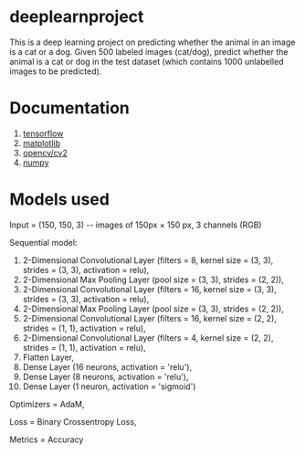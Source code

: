 # deeplearnproject
This is a deep learning project on predicting whether the animal in an image is a cat or a dog.
Given 500 labeled images (cat/dog), predict whether the animal is a cat or dog in the test dataset (which contains 1000 unlabelled images to be predicted).


# Documentation
1. [tensorflow](https://www.tensorflow.org/)
2. [matplotlib](https://matplotlib.org/)
3. [opencv/cv2](https://opencv.org/)
4. [numpy](https://numpy.org/)

# Models used
Input = (150, 150, 3) -- images of 150px $\times$ 150 px, 3 channels (RGB)

Sequential model:
1. 2-Dimensional Convolutional Layer (filters = 8, kernel size = (3, 3), strides = (3, 3), activation = relu), 
2. 2-Dimensional Max Pooling Layer (pool size = (3, 3), strides = (2, 2)),
3. 2-Dimensional Convolutional Layer (filters = 16, kernel size = (3, 3), strides = (3, 3), activation = relu),
4. 2-Dimensional Max Pooling Layer (pool size = (3, 3), strides = (2, 2)),
5. 2-Dimensional Convolutional Layer (filters = 16, kernel size = (2, 2), strides = (1, 1), activation = relu),
6. 2-Dimensional Convolutional Layer (filters = 4, kernel size = (2, 2), strides = (1, 1), activation = relu),
7. Flatten Layer,
8. Dense Layer (16 neurons, activation = 'relu'),
9. Dense Layer (8 neurons, activation = 'relu'),
10. Dense Layer (1 neuron, activation = 'sigmoid')

Optimizers = AdaM,

Loss = Binary Crossentropy Loss,

Metrics = Accuracy
